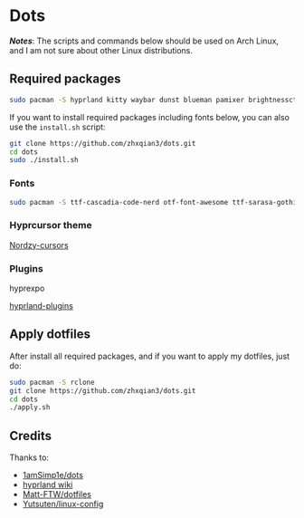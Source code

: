 # Dots
***Notes***: The scripts and commands below should be used on Arch Linux, and I am not sure about other Linux distributions.

## Required packages
```sh
sudo pacman -S hyprland kitty waybar dunst blueman pamixer brightnessctl grim swappy slurp pipewire wireplumber xdg-desktop-portal-hyprland xdg-desktop-portal-gtk qt5-wayland qt6-wayland polkit-kde-agent network-manager-applet hypridle hyprlock gammastep copyq udiskie obs-studio wofi nwg-look qt5ct qt6ct playerctl breeze5 breeze breeze-gtk pavucontrol xdg-user-dirs hyprlock hyprpaper uwsm helvum pipewire-pulse
```
If you want to install required packages including fonts below, you can also use the `install.sh` script: 
```sh
git clone https://github.com/zhxqian3/dots.git
cd dots
sudo ./install.sh
```

### Fonts
```sh
sudo pacman -S ttf-cascadia-code-nerd otf-font-awesome ttf-sarasa-gothic noto-fonts-emoji tela-circle-icon-theme-nord
```

### Hyprcursor theme
[Nordzy-cursors](https://github.com/guillaumeboehm/Nordzy-cursors)

### Plugins
hyprexpo

[hyprland-plugins](https://github.com/hyprwm/hyprland-plugins)

## Apply dotfiles
After install all required packages, and if you want to apply my dotfiles, just do:
```sh
sudo pacman -S rclone
git clone https://github.com/zhxqian3/dots.git
cd dots
./apply.sh
```

## Credits
Thanks to:
- [1amSimp1e/dots](https://github.com/1amSimp1e/dots)
- [hyprland wiki](https://wiki.hyprland.org/)
- [Matt-FTW/dotfiles](https://github.com/Matt-FTW/dotfiles)
- [Yutsuten/linux-config](https://github.com/Yutsuten/linux-config)
